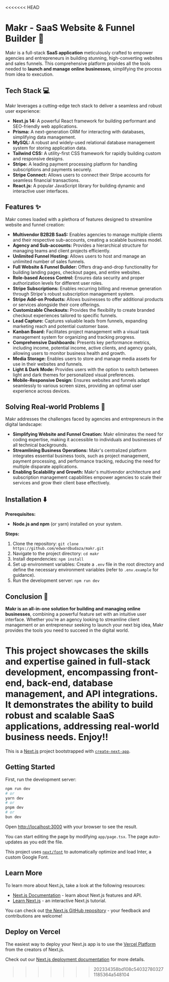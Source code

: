 <<<<<<< HEAD
# Makr - SaaS Website & Funnel Builder 🚀

Makr is a full-stack **SaaS application** meticulously crafted to empower agencies and entrepreneurs in building stunning, high-converting websites and sales funnels. This comprehensive platform provides all the tools needed to **launch and manage online businesses**, simplifying the process from idea to execution.

## Tech Stack 💻

Makr leverages a cutting-edge tech stack to deliver a seamless and robust user experience:

- **Next.js 14:** A powerful React framework for building performant and SEO-friendly web applications.
- **Prisma:** A next-generation ORM for interacting with databases, simplifying data management.
- **MySQL:** A robust and widely-used relational database management system for storing application data.
- **Tailwind CSS:** A utility-first CSS framework for rapidly building custom and responsive designs.
- **Stripe:** A leading payment processing platform for handling subscriptions and payments securely.
- **Stripe Connect:** Allows users to connect their Stripe accounts for seamless financial transactions.
- **React.js:** A popular JavaScript library for building dynamic and interactive user interfaces.

## Features ✨

Makr comes loaded with a plethora of features designed to streamline website and funnel creation:

- **Multivendor B2B2B SaaS:** Enables agencies to manage multiple clients and their respective sub-accounts, creating a scalable business model.
- **Agency and Sub-accounts:** Provides a hierarchical structure for managing teams and client projects efficiently.
- **Unlimited Funnel Hosting:** Allows users to host and manage an unlimited number of sales funnels.
- **Full Website & Funnel Builder:** Offers drag-and-drop functionality for building landing pages, checkout pages, and entire websites.
- **Role-based Access Control:** Ensures data security and proper authorization levels for different user roles.
- **Stripe Subscriptions:** Enables recurring billing and revenue generation through Stripe's robust subscription management system.
- **Stripe Add-on Products:** Allows businesses to offer additional products or services alongside their core offerings.
- **Customizable Checkouts:** Provides the flexibility to create branded checkout experiences tailored to specific funnels.
- **Lead Capture:** Captures valuable leads from funnels, expanding marketing reach and potential customer base.
- **Kanban Board:** Facilitates project management with a visual task management system for organizing and tracking progress.
- **Comprehensive Dashboards:** Presents key performance metrics, including income, potential income, active clients, and agency goals, allowing users to monitor business health and growth.
- **Media Storage:** Enables users to store and manage media assets for use in their websites and funnels.
- **Light & Dark Mode:** Provides users with the option to switch between light and dark themes for personalized visual preferences.
- **Mobile-Responsive Design:** Ensures websites and funnels adapt seamlessly to various screen sizes, providing an optimal user experience across devices.

## Solving Real-world Problems 🤔

Makr addresses the challenges faced by agencies and entrepreneurs in the digital landscape:

- **Simplifying Website and Funnel Creation:** Makr eliminates the need for coding expertise, making it accessible to individuals and businesses of all technical backgrounds.
- **Streamlining Business Operations:** Makr's centralized platform integrates essential business tools, such as project management, payment processing, and performance tracking, reducing the need for multiple disparate applications.
- **Enabling Scalability and Growth:** Makr's multivendor architecture and subscription management capabilities empower agencies to scale their services and grow their client base effectively.

## Installation ⬇️

**Prerequisites:**

- **Node.js and npm** (or yarn) installed on your system.

**Steps:**

1.  Clone the repository: `git clone https://github.com/edwardbudaza/makr.git`
2.  Navigate to the project directory: `cd makr`
3.  Install dependencies: `npm install`
4.  Set up environment variables: Create a `.env` file in the root directory and define the necessary environment variables (refer to `.env.example` for guidance).
5.  Run the development server: `npm run dev`

## Conclusion 🎉

**Makr is an all-in-one solution for building and managing online businesses**, combining a powerful feature set with an intuitive user interface. Whether you're an agency looking to streamline client management or an entrepreneur seeking to launch your next big idea, Makr provides the tools you need to succeed in the digital world.

This project showcases the skills and expertise gained in full-stack development, encompassing front-end, back-end, database management, and API integrations. It demonstrates the ability to build robust and scalable SaaS applications, addressing real-world business needs. Enjoy!!
=======
This is a [Next.js](https://nextjs.org/) project bootstrapped with [`create-next-app`](https://github.com/vercel/next.js/tree/canary/packages/create-next-app).

## Getting Started

First, run the development server:

```bash
npm run dev
# or
yarn dev
# or
pnpm dev
# or
bun dev
```

Open [http://localhost:3000](http://localhost:3000) with your browser to see the result.

You can start editing the page by modifying `app/page.tsx`. The page auto-updates as you edit the file.

This project uses [`next/font`](https://nextjs.org/docs/basic-features/font-optimization) to automatically optimize and load Inter, a custom Google Font.

## Learn More

To learn more about Next.js, take a look at the following resources:

- [Next.js Documentation](https://nextjs.org/docs) - learn about Next.js features and API.
- [Learn Next.js](https://nextjs.org/learn) - an interactive Next.js tutorial.

You can check out [the Next.js GitHub repository](https://github.com/vercel/next.js/) - your feedback and contributions are welcome!

## Deploy on Vercel

The easiest way to deploy your Next.js app is to use the [Vercel Platform](https://vercel.com/new?utm_medium=default-template&filter=next.js&utm_source=create-next-app&utm_campaign=create-next-app-readme) from the creators of Next.js.

Check out our [Next.js deployment documentation](https://nextjs.org/docs/deployment) for more details.
>>>>>>> 202334358bd108c540327803271185364a548104
